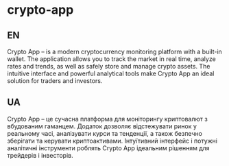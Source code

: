# crypto-app <br />

## EN

Crypto App – is a modern cryptocurrency monitoring platform with a built-in wallet. The application allows you to track the market in real time, analyze rates and trends, as well as safely store and manage crypto assets. The intuitive interface and powerful analytical tools make Crypto App an ideal solution for traders and investors. <br />

## UA

Crypto App – це сучасна платформа для моніторингу криптовалют з вбудованим гаманцем. Додаток дозволяє відстежувати ринок у реальному часі, аналізувати курси та тенденції, а також безпечно зберігати та керувати криптоактивами. Інтуїтивний інтерфейс і потужні аналітичні інструменти роблять Crypto App ідеальним рішенням для трейдерів і інвесторів.
